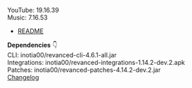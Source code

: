 YouTube: 19.16.39  
Music: 7.16.53  

- [README](https://github.com/rj-aakash/RVX-2/blob/main/README.md)  

**Dependencies** 👇  
CLI: inotia00/revanced-cli-4.6.1-all.jar  
Integrations: inotia00/revanced-integrations-1.14.2-dev.2.apk  
Patches: inotia00/revanced-patches-4.14.2-dev.2.jar  
[Changelog](https://github.com/inotia00/revanced-patches/releases/tag/v4.14.2-dev.2)  
